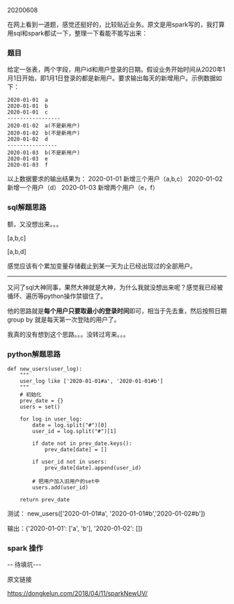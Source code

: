 20200608

在网上看到一道题，感觉还挺好的，比较贴近业务。原文是用spark写的，我打算用sql和spark都试一下，整理一下看能不能写出来：



### 题目

给定一张表，两个字段，用户id和用户登录的日期。假设业务开始时间从2020年1月1日开始，即1月1日登录的都是新用户。要求输出每天的新增用户。示例数据如下：

```
2020-01-01	a
2020-01-01	b
2020-01-01	c
-----------------
2020-01-02	a(不是新用户)
2020-01-02	b(不是新用户)
2020-01-02	d
----------------
2020-01-03	b(不是新用户)
2020-01-03	e
2020-01-03	f
```

以上数据要求的输出结果为：
2020-01-01 新增三个用户（a,b,c）
2020-01-02 新增一个用户（d）
2020-01-03 新增两个用户（e，f）



### sql解题思路

额，又没想出来。。。

[a,b,c]

[a,b,d]

感觉应该有个累加变量存储截止到某一天为止已经出现过的全部用户。

-------------------------------------------

又问了sql大神同事，果然大神就是大神，为什么我就没想出来呢？感觉我已经被循环、遍历等python操作禁锢住了。



他的思路就是**每个用户只要取最小的登录时间**即可，相当于先去重，然后按照日期group by 就是每天第一次登陆的用户了。

我真的没有想到这个思路。。。没转过弯来。。。





### python解题思路

```
def new_users(user_log):
    """
    user_log like ['2020-01-01#a', '2020-01-01#b']
    """
    # 初始化
    prev_date = {}
    users = set()
    
    for log in user_log:
        date = log.split("#")[0]
        user_id = log.split("#")[1]
        
        if date not in prev_date.keys():
            prev_date[date] = []
        
        if user_id not in users:
            prev_date[date].append(user_id)
        
        # 把用户加入旧用户的set中
        users.add(user_id)
        
    return prev_date
```

测试： new_users(['2020-01-01#a', '2020-01-01#b','2020-01-02#b'])

输出：{'2020-01-01': ['a', 'b'], '2020-01-02': []}



### spark 操作

-- 待填坑---



原文链接

https://dongkelun.com/2018/04/11/sparkNewUV/